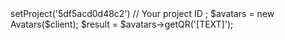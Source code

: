 <?php

use Appwrite\Client;
use Appwrite\Services\Avatars;

$client = new Client();

$client
    ->setProject('5df5acd0d48c2') // Your project ID
;

$avatars = new Avatars($client);

$result = $avatars->getQR('[TEXT]');